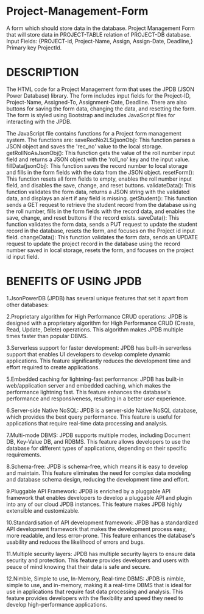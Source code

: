 # Project-Management-Form
A form which should store data in the database. Project Management Form that will store data in PROJECT-TABLE relation of PROJECT-DB database. Input Fields: {PROJECT-id, Project-Name, Assign, Assign-Date, Deadline,} Primary key ProjectId.

# DESCRIPTION
The HTML code for a Project Management form that uses the JPDB (JSON Power Database) library. The form includes input fields for the Project-ID, Project-Name, Assigned-To, Assignment-Date, Deadline. There are also buttons for saving the form data, changing the data, and resetting the form. The form is styled using Bootstrap and includes JavaScript files for interacting with the JPDB.

The JavaScript file contains functions for a Project form management system. The functions are: saveRecNo2LS(jsonObj): This function parses a JSON object and saves the 'rec_no' value to the local storage. getRollNoAsJsonObj(): This function gets the value of the roll number input field and returns a JSON object with the 'roll_no' key and the input value. fillData(jsonObj): This function saves the record number to local storage and fills in the form fields with the data from the JSON object. resetForm(): This function resets all form fields to empty, enables the roll number input field, and disables the save, change, and reset buttons. validateData(): This function validates the form data, returns a JSON string with the validated data, and displays an alert if any field is missing. getStudent(): This function sends a GET request to retrieve the student record from the database using the roll number, fills in the form fields with the record data, and enables the save, change, and reset buttons if the record exists. saveData(): This function validates the form data, sends a PUT request to update the student record in the database, resets the form, and focuses on the Project id input field. changeData(): This function validates the form data, sends an UPDATE request to update the project record in the database using the record number saved in local storage, resets the form, and focuses on the project id input field.

# BENEFITS OF USING JPDB
1.JsonPowerDB (JPDB) has several unique features that set it apart from other databases:

2.Proprietary algorithm for High Performance CRUD operations: JPDB is designed with a proprietary algorithm for High Performance CRUD (Create, Read, Update, Delete) operations. This algorithm makes JPDB multiple times faster than popular DBMS.

3.Serverless support for faster development: JPDB has built-in serverless support that enables UI developers to develop complete dynamic applications. This feature significantly reduces the development time and 
 effort required to create applications.

5.Embedded caching for lightning-fast performance: JPDB has built-in web/application server and embedded caching, which makes the performance lightning fast. This feature enhances the database's performance and responsiveness, resulting in a better user experience.

6.Server-side Native NoSQL: JPDB is a server-side Native NoSQL database, which provides the best query performance. This feature is useful for applications that require real-time data processing and analysis.

7.Multi-mode DBMS: JPDB supports multiple modes, including Document DB, Key-Value DB, and RDBMS. This feature allows developers to use the database for different types of applications, depending on their specific requirements.

8.Schema-free: JPDB is schema-free, which means it is easy to develop and maintain. This feature eliminates the need for complex data modeling and database schema design, reducing the development time and effort.

9.Pluggable API Framework: JPDB is enriched by a pluggable API framework that enables developers to develop a pluggable API and plugin into any of our cloud JPDB instances. This feature makes JPDB highly extensible and customizable.

10.Standardisation of API development framework: JPDB has a standardized API development framework that makes the development process easy, more readable, and less error-prone. This feature enhances the database's usability and reduces the likelihood of errors and bugs.

11.Multiple security layers: JPDB has multiple security layers to ensure data security and protection. This feature provides developers and users with peace of mind knowing that their data is safe and secure.

12.Nimble, Simple to use, In-Memory, Real-time DBMS: JPDB is nimble, simple to use, and in-memory, making it a real-time DBMS that is ideal for use in applications that require fast data processing and analysis. This feature provides developers with the flexibility and speed they need to develop high-performance applications.

